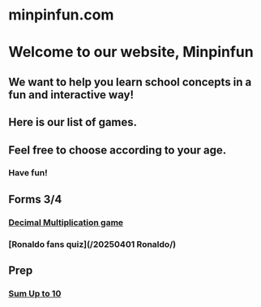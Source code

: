 # minpinfun.com

# Welcome to our website, Minpinfun
## We want to help you learn school concepts in a fun and interactive way!
## Here is our list of games.
## Feel free to choose according to your age.
### Have fun!

## Forms 3/4
### [Decimal Multiplication game](/20250330_decimalmultiplic/)
### [Ronaldo fans quiz](/20250401 Ronaldo/)

## Prep
### [Sum Up to 10](/20250330_SumUpto10/)
